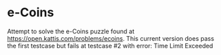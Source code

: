 # e-Coins
Attempt to solve the e-Coins puzzle found at https://open.kattis.com/problems/ecoins.
This current version does pass the first testcase but fails at testcase #2 with error: Time Limit Exceeded
